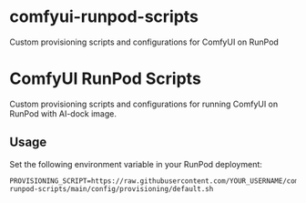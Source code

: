 # comfyui-runpod-scripts
Custom provisioning scripts and configurations for ComfyUI on RunPod

# ComfyUI RunPod Scripts

Custom provisioning scripts and configurations for running ComfyUI on RunPod with AI-dock image.

## Usage

Set the following environment variable in your RunPod deployment:

```env
PROVISIONING_SCRIPT=https://raw.githubusercontent.com/YOUR_USERNAME/comfyui-runpod-scripts/main/config/provisioning/default.sh
